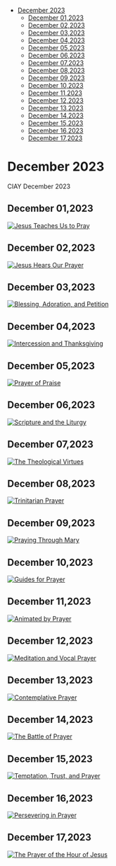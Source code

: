 <!-- toc -->

- [December 2023](#december-2023)
  * [December 01,2023](#december-012023)
  * [December 02,2023](#december-022023)
  * [December 03,2023](#december-032023)
  * [December 04,2023](#december-042023)
  * [December 05,2023](#december-052023)
  * [December 06,2023](#december-062023)
  * [December 07,2023](#december-072023)
  * [December 08,2023](#december-082023)
  * [December 09,2023](#december-092023)
  * [December 10,2023](#december-102023)
  * [December 11,2023](#december-112023)
  * [December 12,2023](#december-122023)
  * [December 13,2023](#december-132023)
  * [December 14,2023](#december-142023)
  * [December 15,2023](#december-152023)
  * [December 16,2023](#december-162023)
  * [December 17,2023](#december-172023)

<!-- tocstop -->

# December 2023 #
CIAY December 2023

## December 01,2023 ##

[![Jesus Teaches Us to Pray](https://raw.githubusercontent.com/linusjf/CIAY/main/December/jpgs/Day335.jpg)](https://youtu.be/7dsRN3QBduc "Jesus Teaches Us to Pray")

## December 02,2023 ##

[![Jesus Hears Our Prayer](https://raw.githubusercontent.com/linusjf/CIAY/main/December/jpgs/Day336.jpg)](https://youtu.be/LLDRmN-Kd_0 "Jesus Hears Our Prayer")

## December 03,2023 ##

[![Blessing, Adoration, and Petition](https://raw.githubusercontent.com/linusjf/CIAY/main/December/jpgs/Day337.jpg)](https://youtu.be/Di54q_wxM0A "Blessing, Adoration, and Petition")

## December 04,2023 ##

[![Intercession and Thanksgiving](https://raw.githubusercontent.com/linusjf/CIAY/main/December/jpgs/Day338.jpg)](https://youtu.be/oW_hwjojGJs "Intercession and Thanksgiving")

## December 05,2023 ##

[![Prayer of Praise](https://raw.githubusercontent.com/linusjf/CIAY/main/December/jpgs/Day339.jpg)](https://youtu.be/h8y5BlGk2LA "Prayer of Praise")

## December 06,2023 ##

[![Scripture and the Liturgy](https://raw.githubusercontent.com/linusjf/CIAY/main/December/jpgs/Day340.jpg)](https://youtu.be/7cLcQTkLrXM "Scripture and the Liturgy")

## December 07,2023 ##

[![The Theological Virtues](https://raw.githubusercontent.com/linusjf/CIAY/main/December/jpgs/Day341.jpg)](https://youtu.be/hI7zlMafJy0 "The Theological Virtues")

## December 08,2023 ##

[![Trinitarian Prayer](https://raw.githubusercontent.com/linusjf/CIAY/main/December/jpgs/Day342.jpg)](https://youtu.be/u7HXWC2w5aM "Trinitarian Prayer")

## December 09,2023 ##

[![Praying Through Mary](https://raw.githubusercontent.com/linusjf/CIAY/main/December/jpgs/Day343.jpg)](https://youtu.be/hc8swuEn4Ag "Praying Through Mary")

## December 10,2023 ##

[![Guides for Prayer](https://raw.githubusercontent.com/linusjf/CIAY/main/December/jpgs/Day344.jpg)](https://youtu.be/LC_EfHn25Y8 "Guides for Prayer")

## December 11,2023 ##

[![Animated by Prayer](https://raw.githubusercontent.com/linusjf/CIAY/main/December/jpgs/Day345.jpg)](https://youtu.be/TjudU3-84vA "Animated by Prayer")

## December 12,2023 ##

[![Meditation and Vocal Prayer](https://raw.githubusercontent.com/linusjf/CIAY/main/December/jpgs/Day346.jpg)](https://youtu.be/UtjNh0p43sw "Meditation and Vocal Prayer")

## December 13,2023 ##

[![Contemplative Prayer](https://raw.githubusercontent.com/linusjf/CIAY/main/December/jpgs/Day347.jpg)](https://youtu.be/AKLixSUvA7k "Contemplative Prayer")

## December 14,2023 ##

[![The Battle of Prayer](https://raw.githubusercontent.com/linusjf/CIAY/main/December/jpgs/Day348.jpg)](https://youtu.be/r2ct47YdVvU "The Battle of Prayer")

## December 15,2023 ##

[![Temptation, Trust, and Prayer](https://raw.githubusercontent.com/linusjf/CIAY/main/December/jpgs/Day349.jpg)](https://youtu.be/kX78YMw1Lpw "Temptation, Trust, and Prayer")

## December 16,2023 ##

[![Persevering in Prayer](https://raw.githubusercontent.com/linusjf/CIAY/main/December/jpgs/Day350.jpg)](https://youtu.be/M-55R0sOEnI "Persevering in Prayer")

## December 17,2023 ##

[![The Prayer of the Hour of Jesus](https://raw.githubusercontent.com/linusjf/CIAY/main/December/jpgs/Day351.jpg)](https://youtu.be/X21EWIhmgg8 "The Prayer of the Hour of Jesus")

